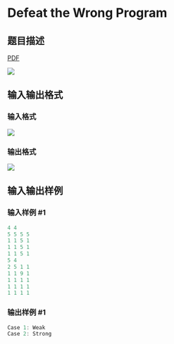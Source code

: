 # Defeat the Wrong Program

## 题目描述

[problemUrl]: https://uva.onlinejudge.org/index.php?option=com_onlinejudge&Itemid=8&category=862&page=show_problem&problem=4811

[PDF](https://uva.onlinejudge.org/external/129/p12932.pdf)

![](https://cdn.luogu.com.cn/upload/vjudge_pic/UVA12932/69892e932ca42fc9b5dfa7cbeede61f501d41991.png)

## 输入输出格式

### 输入格式

![](https://cdn.luogu.com.cn/upload/vjudge_pic/UVA12932/2a18ad64e17620235b014e8babf50d9f0240ba46.png)

### 输出格式

![](https://cdn.luogu.com.cn/upload/vjudge_pic/UVA12932/1f018552c402018dff5f2bd371b7c2c3cc19ccfa.png)

## 输入输出样例

### 输入样例 #1

```cpp
4 4
5 5 5 5
1 1 5 1
1 1 5 1
1 1 5 1
5 4
2 5 1 1
1 1 9 1
1 1 1 1
1 1 1 1
1 1 1 1
```


### 输出样例 #1

```cpp
Case 1: Weak
Case 2: Strong
```


